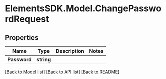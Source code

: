 # ElementsSDK.Model.ChangePasswordRequest

## Properties

Name | Type | Description | Notes
------------ | ------------- | ------------- | -------------
**Password** | **string** |  | 

[[Back to Model list]](../#documentation-for-models) [[Back to API list]](../#documentation-for-api-endpoints) [[Back to README]](../)

